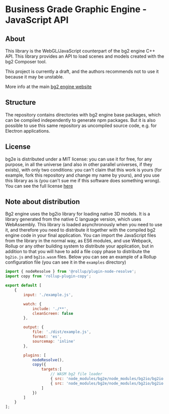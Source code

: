 # Business Grade Graphic Engine - JavaScript API

## About

This library is the WebGL/JavaScript counterpart of the bg2 engine C++ API. This library provides an API to
load scenes and models created with the bg2 Composer tool.

This project is currently a draft, and the authors recommends not to use it because it may be unstable.

More info at the main [bg2 engine website](http://www.bg2engine.com)

## Structure

The repository contains directories with bg2 engine base packages, which can be compiled independently to generate npm packages. But it is also possible to use this same repository as uncompiled source code, e.g. for Electron applications.

## License

bg2e is distributed under a MIT license: you can use it for free, for any purpose, in all the universe (and also in other parallel universes, if they exists), with only two conditions: you can't claim that this work is yours (for example, fork this repository and change my name by yours), and you use this library as is (you can't sue me if this software does something wrong). You can see the full license [here](LICENSE.md)

## Note about distribution

Bg2 engine uses the bg2io library for loading native 3D models. It is a library generated from the native C language version, which uses WebAssembly. This library is loaded asynchronously when you need to use it, and therefore you need to distribute it together with the compiled bg2 engine code in your final application. You can import the JavaScript files from the library in the normal way, as ES6 modules, and use Webpack, Rollup or any other building system to distribute your application, but in addition to that you will have to add a file copy phase to distribute the `bg2io.js` and `bg2io.wasm` files. Below you can see an example of a Rollup configuration file (you can see it in the `examples` directory)

```js
import { nodeResolve } from '@rollup/plugin-node-resolve';
import copy from 'rollup-plugin-copy';

export default [
    {
        input: './example.js',

        watch: {
            include: './**',
            cleanScreen: false
        },

        output: {
            file: './dist/example.js',
            format: 'es',
            sourcemap: 'inline'
        },

        plugins: [
            nodeResolve(),
            copy({
                targets:[
                    // WASM bg2 file loader
                    { src: 'node_modules/bg2e/node_modules/bg2io/bg2io.js', dest: './dist/' },
                    { src: 'node_modules/bg2e/node_modules/bg2io/bg2io.wasm', dest: './dist/' }
                ]
            })
        ]
    }
];

```
